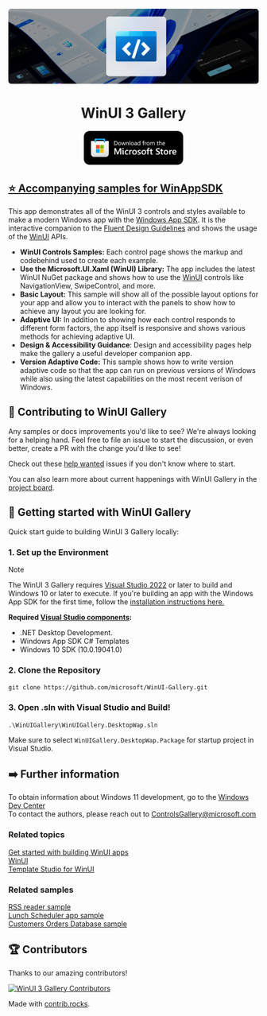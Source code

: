 ![WinUI Gallery Hero Image](README_Images/WinUIGalleryLanding.PNG)

<h1 align="center">
    WinUI 3 Gallery
</h1>
<p align="center">
  <a href="https://www.microsoft.com/store/productId/9P3JFPWWDZRC?ocid=pdpshare">
    <img src="README_Images/storeBadge.png" alt="WinUI-Gallery-DevOps-CI-Status" width="200" /</a>
</p>

## ⭐️ Accompanying samples for [WinAppSDK](https://github.com/microsoft/WindowsAppSDK)

This app demonstrates all of the WinUI 3 controls and styles available to make a modern Windows app with the [Windows App SDK](https://github.com/microsoft/WindowsAppSDK). It is the interactive companion to the [Fluent Design Guidelines](https://docs.microsoft.com/windows/apps/design/basics/) and shows the usage of the [WinUI](https://docs.microsoft.com/windows/apps/winui/) APIs.

- **WinUI Controls Samples:** Each control page shows the markup and codebehind used to create each example.
- **Use the Microsoft.UI.Xaml (WinUI) Library:** The app includes the latest WinUI NuGet package and shows how to use the [WinUI](https://docs.microsoft.com/windows/apps/winui/) controls like NavigationView, SwipeControl, and more.
- **Basic Layout:** This sample will show all of the possible layout options for your app and allow you to interact with the panels to show how to achieve any layout you are looking for.
- **Adaptive UI:** In addition to showing how each control responds to different form factors, the app itself is responsive and shows various methods for achieving adaptive UI.
- **Design & Accessibility Guidance**: Design and accessibility pages help make the gallery a useful developer companion app. 
- **Version Adaptive Code:** This sample shows how to write version adaptive code so that the app can run on previous versions of Windows while also using the latest capabilities on the most recent verison of Windows.


## 📢 Contributing to WinUI Gallery

Any samples or docs improvements you'd like to see? We're always looking for a helping hand. Feel free to file an issue to start the discussion, or even better, create a PR with the change you'd like to see!

Check out these [help wanted](https://github.com/microsoft/WinUI-Gallery/issues?q=is%3Aopen+is%3Aissue+label%3A%22help+wanted%22) issues if you don't know where to start.

You can also learn more about current happenings with WinUI Gallery in the [project board](https://github.com/orgs/microsoft/projects/368).

## 🚀 Getting started with WinUI Gallery

Quick start guide to building WinUI 3 Gallery locally:

### 1. Set up the Environment

> [!NOTE]
> The WinUI 3 Gallery requires [Visual Studio 2022](https://visualstudio.microsoft.com/vs/) or later to build and Windows 10 or later to execute.
If you're building an app with the Windows App SDK for the first time, follow the [installation instructions here.](https://learn.microsoft.com/en-us/windows/apps/windows-app-sdk/set-up-your-development-environment)

**Required [Visual Studio components](https://learn.microsoft.com/en-us/windows/apps/windows-app-sdk/set-up-your-development-environment?tabs=cs-vs-community%2Ccpp-vs-community%2Cvs-2022-17-1-a%2Cvs-2022-17-1-b#required-workloads-and-components):**
- .NET Desktop Development.
- Windows App SDK C# Templates
- Windows 10 SDK (10.0.19041.0)

### 2. Clone the Repository

```shell
git clone https://github.com/microsoft/WinUI-Gallery.git
```

### 3. Open .sln with Visual Studio and Build!
```shell
.\WinUIGallery\WinUIGallery.DesktopWap.sln
```
Make sure to select `WinUIGallery.DesktopWap.Package` for startup project in Visual Studio.

## ➡️ Further information

To obtain information about Windows 11 development, go to the [Windows Dev Center](https://developer.microsoft.com/windows)  
To contact the authors, please reach out to ControlsGallery@microsoft.com

### Related topics

[Get started with building WinUI apps](https://learn.microsoft.com/en-us/windows/apps/get-started/start-here)  
[WinUI](https://aka.ms/windev)  
[Template Studio for WinUI](https://marketplace.visualstudio.com/items?itemName=TemplateStudio.TemplateStudioForWinUICs)

###  Related samples

[RSS reader sample](https://github.com/Microsoft/Windows-appsample-rssreader)  
[Lunch Scheduler app sample](https://github.com/Microsoft/Windows-appsample-lunch-scheduler)  
[Customers Orders Database sample](https://github.com/Microsoft/Windows-appsample-customers-orders-database)

## 🏆 Contributors
Thanks to our amazing contributors!

[![WinUI 3 Gallery Contributors](https://contrib.rocks/image?repo=microsoft/WinUI-Gallery)](https://github.com/microsoft/WinUI-Gallery/graphs/contributors)

Made with [contrib.rocks](https://contrib.rocks).

